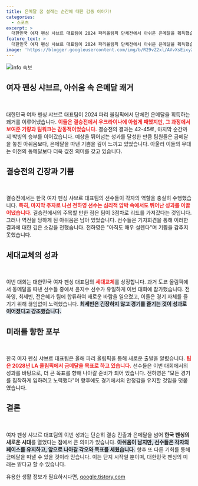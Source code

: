 ```yaml
---
title: 은메달 꿈 설레는 순간에 대한 감동 이야기!
categories:
  - 스포츠
excerpt: >
  대한민국 여자 펜싱 샤브르 대표팀이 2024 파리올림픽 단체전에서 아쉬운 은메달을 획득했습니다. 최강 프랑스를 이기고 결승전에서도 박빙의 경기를 펼친 팀은 세대교체의 성과로 새로운 역사를 썼습니다!
feature_text: >
  대한민국 여자 펜싱 샤브르 대표팀이 2024 파리올림픽 단체전에서 아쉬운 은메달을 획득했습니다. 최강 프랑스를 이기고 결승전에서도 박빙의 경기를 펼친 팀은 세대교체의 성과로 새로운 역사를 썼습니다!
image: 'https://blogger.googleusercontent.com/img/b/R29vZ2xl/AVvXsEixyZcFfHzMRdzZMjFBmAUKJYCLCGyLL1o632UiGVXcaFdKo_bkvkuCioo0uUKlGfBVcT3P84aROyZIXSBEx3Aw5nCQ3pTgDom1WDC4m8eifvWiAmWEEVb4x6G_l8C0QH225ldMjyaFvpxGEBGNO37VmDTDMHGhJPq73UglMfDca1-0aw/s1600/blogspot.png'
---
```


<p><img src="https://blogger.googleusercontent.com/img/b/R29vZ2xl/AVvXsEixyZcFfHzMRdzZMjFBmAUKJYCLCGyLL1o632UiGVXcaFdKo_bkvkuCioo0uUKlGfBVcT3P84aROyZIXSBEx3Aw5nCQ3pTgDom1WDC4m8eifvWiAmWEEVb4x6G_l8C0QH225ldMjyaFvpxGEBGNO37VmDTDMHGhJPq73UglMfDca1-0aw/s1600/blogspot.png" alt="info 속보" /></p>

<h2 data-ke-size="size26">여자 펜싱 샤브르, 아쉬움 속 은메달 쾌거</h2>

<p data-ke-size="size16">&nbsp;</p>

<p>대한민국 여자 펜싱 샤브르 대표팀이 2024 파리 올림픽에서 단체전 은메달을 획득하는 쾌거를 이루어냈습니다. <b><span style="color: #ee2323;">이들은 결승전에서 우크라이나에 아쉽게 패했지만, 그 과정에서 보여준 기량과 팀워크는 감동적이었습니다.</span></b> 결승전의 결과는 42-45로, 마지막 순간까지 박빙의 승부를 이어갔습니다. 예상을 뛰어넘는 성과를 달성한 만큼 팀원들은 금메달을 놓친 아쉬움보다, 은메달을 따낸 기쁨을 깊이 느끼고 있었습니다. 아울러 이들의 무대는 이전의 동메달보다 더욱 값진 의미를 갖고 있습니다. </p>

<h2 data-ke-size="size26">결승전의 긴장과 기쁨</h2>

<p data-ke-size="size16">&nbsp;</p>

<p>결승전에서는 한국 여자 펜싱 샤브르 대표팀의 선수들이 각자의 역할을 충실히 수행했습니다. <b><span style="color: #ee2323;">특히, 마지막 주자로 나선 전하영 선수는 심리적 압박 속에서도 뛰어난 성과를 이끌어냈습니다.</span></b> 결승전에서의 주목할 만한 점은 팀이 3점차로 리드를 가져갔다는 것입니다. 그러나 역전을 당하게 된 아쉬움은 남아 있었습니다. 선수들은 기자회견을 통해 이러한 결과에 대한 깊은 소감을 전했습니다. 전하영은 "아직도 매우 설렌다"며 기쁨을 감추지 못했습니다. </p>

<h2 data-ke-size="size26">세대교체의 성과</h2>

<p data-ke-size="size16">&nbsp;</p>

<p>이번 대회는 대한민국 여자 펜싱 대표팀의 <b><span style="color: #ee2323;">세대교체</span></b>를 상징합니다. 과거 도쿄 올림픽에서 동메달을 따낸 선수들 중에서 윤지수 선수가 유일하게 이번 대회에 참가했습니다. 전하영, 최세빈, 전은혜가 팀에 합류하여 새로운 바람을 일으켰고, 이들은 경기 자체를 즐기기 위해 끊임없이 노력했습니다. <b><span style="background-color: #21538527;">최세빈은 긴장하지 않고 경기를 즐기는 것이 성과로 이어졌다고 강조했습니다.</span></b></p>

<h2 data-ke-size="size26">미래를 향한 포부</h2>

<p data-ke-size="size16">&nbsp;</p>

<p>한국 여자 펜싱 샤브르 대표팀은 올해 파리 올림픽을 통해 새로운 출발을 알렸습니다. <b><span style="color: #ee2323;">팀은 2028년 LA 올림픽에서 금메달을 목표로 하고 있습니다.</span></b> 선수들은 이번 대회에서의 성과를 바탕으로, 더 큰 목표를 향해 나아갈 준비가 되어 있습니다. 전하영은 "모든 경기를 침착하게 임하려고 노력했다"며 향후에도 경기에서의 안정감을 유지할 것임을 덧붙였습니다.</p>

<h2 data-ke-size="size26">결론</h2>

<p data-ke-size="size16">&nbsp;</p>

<p>여자 펜싱 샤브르 대표팀의 이번 성과는 단순히 결승 진출과 은메달을 넘어 <strong>한국 펜싱의 새로운 시대</strong>를 열었다는 점에서 큰 의미가 있습니다. <b><span style="background-color: #21538527;">아쉬움이 남지만, 선수들은 각자의 페이스를 유지하고, 앞으로 나아갈 각오와 목표를 세웠습니다.</span></b> 향후 또 다른 기회를 통해 금메달을 따낼 수 있을 것이라 믿습니다. 이는 단지 시작일 뿐이며, 대한민국 펜싱의 미래는 밝다고 할 수 있습니다.</p>
유용한 생활 정보가 필요하시다면, <a href="https://qoogle.tistory.com" rel="dofollow">qoogle.tistory.com</a>


